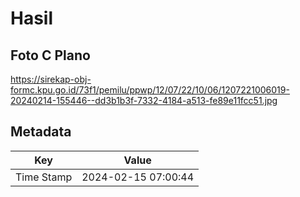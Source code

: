 # Hasil

## Foto C Plano

https://sirekap-obj-formc.kpu.go.id/73f1/pemilu/ppwp/12/07/22/10/06/1207221006019-20240214-155446--dd3b1b3f-7332-4184-a513-fe89e11fcc51.jpg


## Metadata

| Key        | Value               |
| ---------- | ------------------- |
| Time Stamp | 2024-02-15 07:00:44 |



